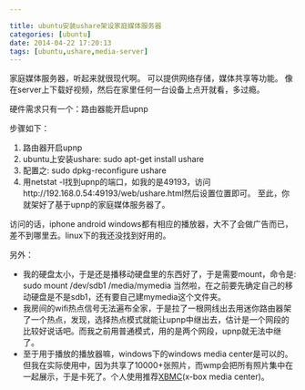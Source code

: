 ```yaml
---

title: ubuntu安装ushare架设家庭媒体服务器
categories: [ubuntu]
date: 2014-04-22 17:20:13
tags: [ubuntu,ushare,media-server]
---
```


家庭媒体服务器，听起来就很现代啊。
可以提供网络存储，媒体共享等功能。
像在server上下载好视频，然后在家里任何一台设备上点开就看，多过瘾。
<!--more-->

硬件需求只有一个：路由器能开启upnp

步骤如下：

1.  路由器开启upnp
2.  ubuntu上安装ushare: sudo apt-get install ushare
3.  配置之: sudo dpkg-reconfigure ushare
4.  用netstat -l找到upnp的端口，如我的是49193，访问http://192.168.0.54:49193/web/ushare.html然后设置位置即可。
至此，你就架好了基于upnp的家庭媒体服务器了。

访问的话，iphone android windows都有相应的播放器，大不了会做广告而已，差不到哪里去。linux下的我还没找到好用的。


另外：

*   我的硬盘太小，于是还是播移动硬盘里的东西好了，于是需要mount，命令是: sudo mount /dev/sdb1 /media/mymedia 当然啦，在之前要先确定自己的移动硬盘是不是sdb1，还有要自己建mymedia这个文件夹。
*   我房间的wifi热点信号无法遍布全家，于是拉了一根网线出去用迷你路由器架了一个热点，发现，选择热点模式就能让upnp中继出去，估计是一个网段的比较好说话吧。而我之前用普通模式，用的是两个网段，upnp就无法中继了。
*   至于用于播放的播放器嘛，windows下的windows media center是可以的。但我在实际使用中，因为共享了10000+张照片，而wmp会把所有照片集中在一起展示，于是卡死了。个人使用推荐[XBMC](http://xbmc.org/download/ "Download XBMC")(x-box media center)。
